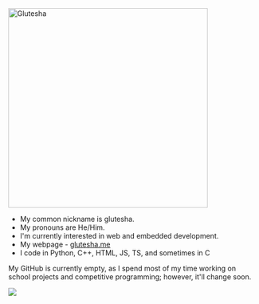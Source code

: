 <img src="https://glutesha.me/assets/logo-BYbftR7g.png" alt="Glutesha" width="400"/> 

- My common nickname is glutesha.
- My pronouns are He/Him.
- I'm currently interested in web and embedded development.
- My webpage - [glutesha.me](https://glutesha.me)
- I code in Python, C++, HTML, JS, TS, and sometimes in C

My GitHub is currently empty, as I spend most of my time working on school projects and competitive programming; however, it'll change soon.

<img src="https://github-readme-stats.hackclub.dev/api/wakatime?username=3879&api_domain=hackatime.hackclub.com&theme=blue_navy&custom_title=Hackatime+Stats&layout=compact&cache_seconds=0&langs_count=8"/>
